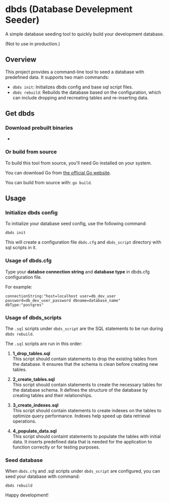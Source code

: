 # dbds (Database Develepment Seeder)

A simple database seeding tool to quickly build your development database.

(Not to use in production.)

## Overview

This project provides a command-line tool to seed a database with predefined data. It supports two main commands:

- `dbds init`: Initializes dbds config and base sql script files.
- `dbds rebuild`: Rebuilds the database based on the configuration, which can include dropping and recreating tables and re-inserting data.

## Get dbds

### Download prebuilt binaries

-

### Or build from source

To build this tool from source, you'll need Go installed on your system.

You can download Go from [the official Go website](https://golang.org/dl/).

You can build from source with: `go build`.

## Usage

### Initialize dbds config

To initialize your database seed config, use the following command:

```
dbds init
```

This will create a configuration file `dbds.cfg` and `dbds_script` directory with sql scripts in it.

### Usage of dbds.cfg

Type your **databse connection string** and **database type** in dbds.cfg configuration file.

For example:

```
connectionString:"host=localhost user=db_dev_user password=db_dev_user_password dbname=database_name"
dbType:"postgres"
```

### Usage of dbds_scripts

The `.sql` scripts under `dbds_script` are the SQL statements to be run during `dbds rebuild`.

The `.sql` scripts are run in this order:

1. **1_drop_tables.sql**  
   This script should contain statements to drop the existing tables from the database. It ensures that the schema is clean before creating new tables.

2. **2_create_tables.sql**  
   This script should contain statements to create the necessary tables for the database schema. It defines the structure of the database by creating tables and their relationships.

3. **3_create_indexes.sql**  
   This script should contain statements to create indexes on the tables to optimize query performance. Indexes help speed up data retrieval operations.

4. **4_populate_data.sql**  
   This script should containt statements to populate the tables with initial data. It inserts predefined data that is needed for the application to function correctly or for testing purposes.

### Seed database

When `dbds.cfg` and .sql scripts under `dbds_script` are configured, you can seed your database with command:

```
dbds rebuild
```

Happy development!
